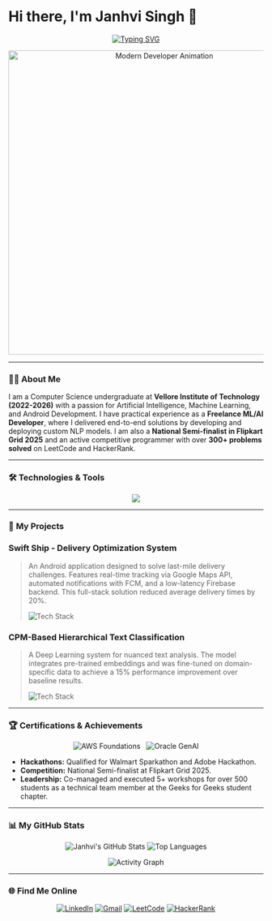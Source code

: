 # Hi there, I'm Janhvi Singh 👋

<p align="center">
  <a href="https://git.io/typing-svg">
    <img src="https://readme-typing-svg.demolab.com?font=Fira+Code&weight=700&size=25&pause=1000&color=30,139DFA&background=00000000&center=true&vCenter=true&width=500&lines=B.Tech+Student+at+VIT-AP;Freelance+AI+%26+ML+Developer;Flipkart+Grid+National+Semi-Finalist" alt="Typing SVG" />
  </a>
</p>

<p align="center">
  <img src="https://raw.githubusercontent.com/rLgs/rLgs/main/assets/new_header.gif" alt="Modern Developer Animation" width="600px" />
</p>

---

### 👨‍💻 **About Me**

I am a Computer Science undergraduate at **Vellore Institute of Technology (2022-2026)** with a passion for Artificial Intelligence, Machine Learning, and Android Development. I have practical experience as a **Freelance ML/AI Developer**, where I delivered end-to-end solutions by developing and deploying custom NLP models. I am also a **National Semi-finalist in Flipkart Grid 2025** and an active competitive programmer with over **300+ problems solved** on LeetCode and HackerRank.

---

### 🛠️ **Technologies & Tools**

<p align="center">
  <a href="https://skillicons.dev">
    <img src="https://skillicons.dev/icons?i=python,java,kotlin,dart,r,sql,tensorflow,pytorch,sklearn,pandas,numpy,aws,firebase,docker,git,androidstudio,vscode,figma&perline=9" />
  </a>
</p>

---

### 🚀 **My Projects**

### Swift Ship - Delivery Optimization System
> An Android application designed to solve last-mile delivery challenges. Features real-time tracking via Google Maps API, automated notifications with FCM, and a low-latency Firebase backend. This full-stack solution reduced average delivery times by 20%.
> <p>
>   <img src="https://skillicons.dev/icons?i=android,java,firebase" alt="Tech Stack"/>
> </p>

### CPM-Based Hierarchical Text Classification
> A Deep Learning system for nuanced text analysis. The model integrates pre-trained embeddings and was fine-tuned on domain-specific data to achieve a 15% performance improvement over baseline results.
> <p>
>   <img src="https://skillicons.dev/icons?i=python,tensorflow,pytorch,huggingface" alt="Tech Stack"/>
> </p>

---

### 🏆 **Certifications & Achievements**

<p align="center">
  <img src="https://img.shields.io/badge/AWS_Cloud_Foundations-FF9900?style=flat-square&logo=amazon-aws&logoColor=white" alt="AWS Foundations">
  &nbsp;
  <img src="https://img.shields.io/badge/Oracle_Gen_AI_Professional-F80000?style=flat-square&logo=oracle&logoColor=white" alt="Oracle GenAI">
</p>

- **Hackathons:** Qualified for Walmart Sparkathon and Adobe Hackathon.
- **Competition:** National Semi-finalist at Flipkart Grid 2025.
- **Leadership:** Co-managed and executed 5+ workshops for over 500 students as a technical team member at the Geeks for Geeks student chapter.

---

### 📊 **My GitHub Stats**

<p align="center">
  <img src="https://github-readme-stats.vercel.app/api?username=janhvisingh22&show_icons=true&theme=radical&hide_border=true&count_private=true" alt="Janhvi's GitHub Stats" />
  <img src="https://github-readme-stats.vercel.app/api/top-langs/?username=janhvisingh22&layout=compact&theme=tokyonight&hide_border=true" alt="Top Languages" />
</p>
<p align="center">
  <img src="https://github-readme-activity-graph.vercel.app/graph?username=janhvisingh22&theme=dracula" alt="Activity Graph" />
</p>

---

### 🌐 **Find Me Online**

<p align="center">
  <a href="https://www.linkedin.com/in/janhvi-singh-0606b3251/" target="_blank"><img src="https://img.shields.io/badge/LinkedIn-0A66C2?style=flat-square&logo=linkedin&logoColor=white" alt="LinkedIn"></a>
  <a href="mailto:janhvisingh1711@gmail.com"><img src="https://img.shields.io/badge/Gmail-EA4335?style=flat-square&logo=gmail&logoColor=white" alt="Gmail"></a>
  <a href="[Your-LeetCode-URL]" target="_blank"><img src="https://img.shields.io/badge/LeetCode-FFA116?style=flat-square&logo=leetcode&logoColor=black" alt="LeetCode"></a>
  <a href="[Your-HackerRank-URL]" target="_blank"><img src="https://img.shields.io/badge/HackerRank-2EC866?style=flat-square&logo=hackerrank&logoColor=white" alt="HackerRank"></a>
</p>
